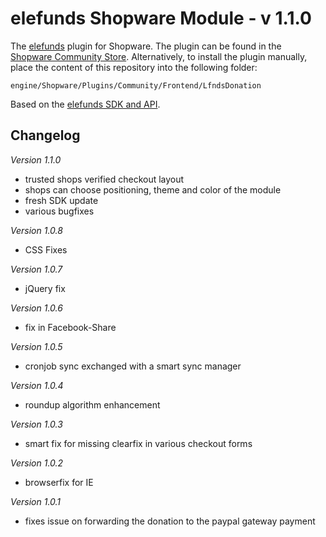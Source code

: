 elefunds Shopware Module - v 1.1.0
=================================

The [elefunds](https://elefunds.de) plugin for Shopware. The plugin can be found in the [Shopware Community Store](http://store.shopware.de/werbung-marketing/elefunds-spendenmodul). Alternatively, to install the plugin manually, place the content of this repository into the following folder:

`engine/Shopware/Plugins/Community/Frontend/LfndsDonation`

Based on the [elefunds SDK and API](http://elefunds.github.io/elefunds-SDK/).

Changelog
---------

*Version 1.1.0*
- trusted shops verified checkout layout
- shops can choose positioning, theme and color of the module
- fresh SDK update
- various bugfixes

*Version 1.0.8*
- CSS Fixes

*Version 1.0.7*
- jQuery fix

*Version 1.0.6*
- fix in Facebook-Share

*Version 1.0.5*
- cronjob sync exchanged with a smart sync manager

*Version 1.0.4*
- roundup algorithm enhancement

*Version 1.0.3*
- smart fix for missing clearfix in various checkout forms

*Version 1.0.2*
- browserfix for IE

*Version 1.0.1*
- fixes issue on forwarding the donation to the paypal gateway payment









